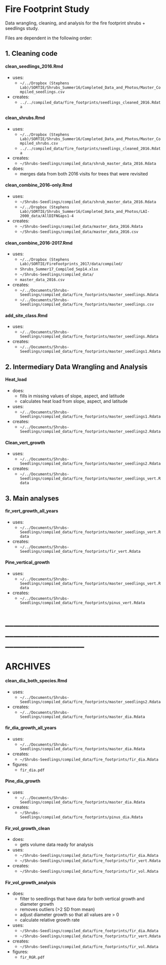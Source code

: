# Fire Footprint Study

Data wrangling, cleaning, and analysis for the fire footprint shrubs + seedlings study.

Files are dependent in the following order:

## 1.  Cleaning code

#### **clean_seedlings_2016.Rmd**
* uses:
    * `~/../Dropbox (Stephens Lab)/SORTIE/Shrubs_Summer16/Completed_Data_and_Photos/Master_Compiled_seedlings.csv`
* creates:
    * `../../compiled_data/fire_footprints/seedlings_cleaned_2016.Rdata`

#### **clean_shrubs.Rmd**
* uses:
    * `~/../Dropbox (Stephens Lab)/SORTIE/Shrubs_Summer16/Completed_Data_and_Photos/Master_Compiled_shrubs.csv`
    * `../../compiled_data/fire_footprints/seedlings_cleaned_2016.Rdata`
* creates:
    * `~/Shrubs-Seedlings/compiled_data/shrub_master_data_2016.Rdata`
* does:
    * merges data from both 2016 visits for trees that were revisited

#### **clean_combine_2016-only.Rmd**
* uses:
    * `~/Shrubs-Seedlings/compiled_data/shrub_master_data_2016.Rdata`
    * `~/../Dropbox (Stephens Lab)/SORTIE/Shrubs_Summer16/Completed_Data_and_Photos/LAI-2000_data/AllDIFNGaps1-4`
* creates:
    * `~/Shrubs-Seedlings/compiled_data/master_data_2016.Rdata`
    * `~/Shrubs-Seedlings/compiled_data/master_data_2016.csv`

#### **clean_combine_2016-2017.Rmd**
* uses:
    * `~/../Dropbox (Stephens Lab)/SORTIE/FireFootprints_2017/data/compiled/`
    * `Shrubs_Summer17_Compiled_Sep14.xlsx`
    * `~/Shrubs-Seedlings/compiled_data/`
    * `master_data_2016.csv`
* creates:
    * `~/../Documents/Shrubs-Seedlings/compiled_data/fire_footprints/master_seedlings.Rdata`
    * `~/../Documents/Shrubs-Seedlings/compiled_data/fire_footprints/master_seedlings.csv`

#### **add_site_class.Rmd**
* uses:
    * `~/../Documents/Shrubs-Seedlings/compiled_data/fire_footprints/master_seedlings.Rdata`
* creates: 
    * `~/../Documents/Shrubs-Seedlings/compiled_data/fire_footprints/master_seedlings1.Rdata`

## 2. Intermediary Data Wrangling and Analysis

#### **Heat_load**
* does:
    * fills in missing values of slope, aspect, and latitude
    * calculates heat load from slope, aspect, and latitude
* uses:
    * `~/../Documents/Shrubs-Seedlings/compiled_data/fire_footprints/master_seedlings1.Rdata`
* creates:
    *  `~/../Documents/Shrubs-Seedlings/compiled_data/fire_footprints/master_seedlings2.Rdata`
    
#### **Clean_vert_growth**
* uses:
    * `~/../Documents/Shrubs-Seedlings/compiled_data/fire_footprints/master_seedlings2.Rdata`
* creates:
    * `~/../Documents/Shrubs-Seedlings/compiled_data/fire_footprints/master_seedlings_vert.Rdata`

## 3. Main analyses

#### **fir_vert_growth_all_years**
* uses: 
    * `~/../Documents/Shrubs-Seedlings/compiled_data/fire_footprints/master_seedlings_vert.Rdata`
* creates: 
    * `~/../Documents/Shrubs-Seedlings/compiled_data/fire_footprints/fir_vert.Rdata`
    
#### **Pine_vertical_growth**
* uses:
    * `~/../Documents/Shrubs-Seedlings/compiled_data/fire_footprints/master_seedlings_vert.Rdata`
* creates:
    * `~/../Documents/Shrubs-Seedlings/compiled_data/fire_footprints/pinus_vert.Rdata`

#   _____________________________________________________________________________________________



# ARCHIVES

    
#### **clean_dia_both_species.Rmd**
* uses:
    * `~/../Documents/Shrubs-Seedlings/compiled_data/fire_footprints/master_seedlings2.Rdata`
* creates:
    * `~/../Documents/Shrubs-Seedlings/compiled_data/fire_footprints/master_dia.Rdata`

#### **fir_dia_growth_all_years**
* uses: 
    * `~/../Documents/Shrubs-Seedlings/compiled_data/fire_footprints/master_dia.Rdata`
* creates: 
    * `~/Shrubs-Seedlings/compiled_data/fire_footprints/fir_dia.Rdata`
* figures:
    * `fir_dia.pdf`

#### **Pine_dia_growth**
* uses:
    * `~/../Documents/Shrubs-Seedlings/compiled_data/fire_footprints/master_dia.Rdata`
* creates:
    * `~/Shrubs-Seedlings/compiled_data/fire_footprints/pinus_dia.Rdata`

#### **Fir_vol_growth_clean**
* does: 
    * gets volume data ready for analysis
* uses: 
    * `~/Shrubs-Seedlings/compiled_data/fire_footprints/fir_dia.Rdata`
    * `~/Shrubs-Seedlings/compiled_data/fire_footprints/fir_vert.Rdata`
* creates:
    * `~/Shrubs-Seedlings/compiled_data/fire_footprints/fir_vol.Rdata`

#### **Fir_vol_growth_analysis**
* does:
    * filter to seedlings that have data for both vertical growth and diameter growth
    * removes outliers (>2 SD from mean)
    * adjust diameter growth so that all values are > 0 
    * calculate relative growth rate
* uses: 
    * `~/Shrubs-Seedlings/compiled_data/fire_footprints/fir_dia.Rdata`
    * `~/Shrubs-Seedlings/compiled_data/fire_footprints/fir_vert.Rdata`
* creates:
    * `~/Shrubs-Seedlings/compiled_data/fire_footprints/fir_vol.Rdata`
* figures:
    * `fir_RGR.pdf`


        
